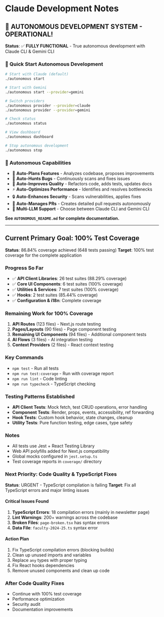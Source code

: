 # Claude Development Notes

## 🤖 AUTONOMOUS DEVELOPMENT SYSTEM - OPERATIONAL!

**Status**: ✅ **FULLY FUNCTIONAL** - True autonomous development with Claude CLI & Gemini CLI

### 🚀 Quick Start Autonomous Development
```bash
# Start with Claude (default)
./autonomous start

# Start with Gemini
./autonomous start --provider=gemini

# Switch providers
./autonomous provider --provider=claude
./autonomous provider --provider=gemini

# Check status
./autonomous status

# View dashboard
./autonomous dashboard

# Stop autonomous development
./autonomous stop
```

### 🎯 Autonomous Capabilities
- 🧠 **Auto-Plans Features** - Analyzes codebase, proposes improvements
- 🐛 **Auto-Hunts Bugs** - Continuously scans and fixes issues  
- 🔧 **Auto-Improves Quality** - Refactors code, adds tests, updates docs
- ⚡ **Auto-Optimizes Performance** - Identifies and resolves bottlenecks
- 🔒 **Auto-Enhances Security** - Scans vulnerabilities, applies fixes
- 🔀 **Auto-Manages PRs** - Creates detailed pull requests autonomously
- 🤖 **Multi-LLM Support** - Choose between Claude CLI and Gemini CLI

**See `AUTONOMOUS_README.md` for complete documentation.**

---

## Current Primary Goal: 100% Test Coverage

**Status**: 86.84% coverage achieved (648 tests passing)
**Target**: 100% test coverage for the complete application

### Progress So Far
- ✅ **API Client Libraries**: 26 test suites (88.29% coverage)
- ✅ **Core UI Components**: 6 test suites (100% coverage)
- ✅ **Utilities & Services**: 7 test suites (100% coverage)
- ✅ **Hooks**: 2 test suites (85.44% coverage)
- ✅ **Configuration & i18n**: Complete coverage

### Remaining Work for 100% Coverage
1. **API Routes** (123 files) - Next.js route testing
2. **Pages/Layouts** (90 files) - Page component testing
3. **Remaining UI Components** (94 files) - Additional component tests
4. **AI Flows** (3 files) - AI integration testing
5. **Context Providers** (2 files) - React context testing

### Key Commands
- `npm test` - Run all tests
- `npm run test:coverage` - Run with coverage report
- `npm run lint` - Code linting
- `npm run typecheck` - TypeScript checking

### Testing Patterns Established
- **API Client Tests**: Mock fetch, test CRUD operations, error handling
- **Component Tests**: Render, props, events, accessibility, ref forwarding
- **Hook Tests**: Custom hook behavior, state changes, cleanup
- **Utility Tests**: Pure function testing, edge cases, type safety

### Notes
- All tests use Jest + React Testing Library
- Web API polyfills added for Next.js compatibility
- Global mocks configured in `jest.setup.ts`
- Test coverage reports in `coverage/` directory

### Next Priority: Code Quality & TypeScript Fixes
**Status**: URGENT - TypeScript compilation is failing
**Target**: Fix all TypeScript errors and major linting issues

#### Critical Issues Found
1. **TypeScript Errors**: 18 compilation errors (mainly in newsletter page)
2. **Lint Warnings**: 200+ warnings across the codebase
3. **Broken Files**: `page-broken.tsx` has syntax errors
4. **Data File**: `faculty-2024-25.ts` syntax error

#### Action Plan
1. Fix TypeScript compilation errors (blocking builds)
2. Clean up unused imports and variables
3. Replace `any` types with proper typing
4. Fix React hooks dependencies
5. Remove unused components and clean up code

### After Code Quality Fixes
- Continue with 100% test coverage
- Performance optimization
- Security audit
- Documentation improvements